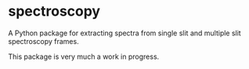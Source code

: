 spectroscopy
============

A Python package for extracting spectra from single slit and multiple slit spectroscopy frames.

This package is very much a work in progress.

